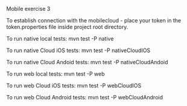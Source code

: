 Mobile exercise 3 

To establish connection with the mobilecloud - 
place your token in the token.properties file inside project root directory.



To run native local tests:
mvn test -P native

To run native Cloud iOS tests:
mvn test -P nativeCloudIOS

To run native Cloud Andoid tests:
mvn test -P nativeCloudAndoid


To run web local tests:
mvn test -P web

To run web Cloud iOS tests:
mvn test -P webCloudIOS

To run web Cloud Android tests:
mvn test -P webCloudAndroid

